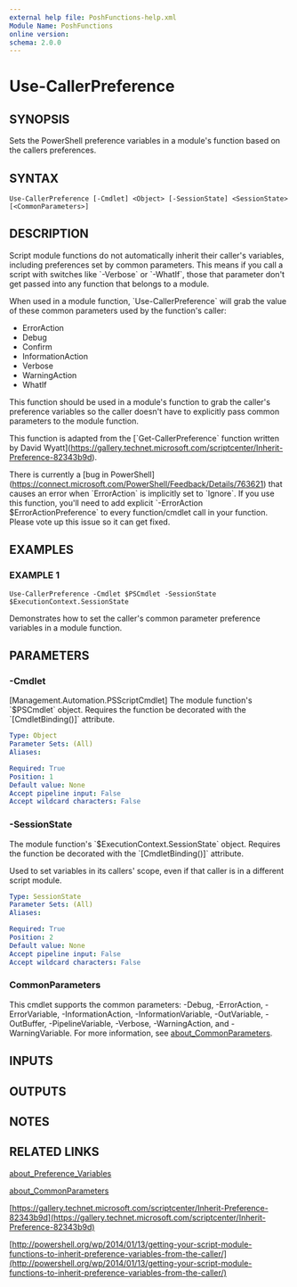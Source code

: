 ```yaml
---
external help file: PoshFunctions-help.xml
Module Name: PoshFunctions
online version:
schema: 2.0.0
---
```


# Use-CallerPreference

## SYNOPSIS
Sets the PowerShell preference variables in a module's function based on the callers preferences.

## SYNTAX

```
Use-CallerPreference [-Cmdlet] <Object> [-SessionState] <SessionState> [<CommonParameters>]
```

## DESCRIPTION
Script module functions do not automatically inherit their caller's variables, including preferences set by common parameters.
This means if you call a script with switches like \`-Verbose\` or \`-WhatIf\`, those that parameter don't get passed into any function that belongs to a module.

When used in a module function, \`Use-CallerPreference\` will grab the value of these common parameters used by the function's caller:

 * ErrorAction
 * Debug
 * Confirm
 * InformationAction
 * Verbose
 * WarningAction
 * WhatIf

This function should be used in a module's function to grab the caller's preference variables so the caller doesn't have to explicitly pass common parameters to the module function.

This function is adapted from the \[\`Get-CallerPreference\` function written by David Wyatt\](https://gallery.technet.microsoft.com/scriptcenter/Inherit-Preference-82343b9d).

There is currently a \[bug in PowerShell\](https://connect.microsoft.com/PowerShell/Feedback/Details/763621) that causes an error when \`ErrorAction\` is implicitly set to \`Ignore\`.
If you use this function, you'll need to add explicit \`-ErrorAction $ErrorActionPreference\` to every function/cmdlet call in your function.
Please vote up this issue so it can get fixed.

## EXAMPLES

### EXAMPLE 1
```
Use-CallerPreference -Cmdlet $PSCmdlet -SessionState $ExecutionContext.SessionState
```

Demonstrates how to set the caller's common parameter preference variables in a module function.

## PARAMETERS

### -Cmdlet
\[Management.Automation.PSScriptCmdlet\]
 The module function's \`$PSCmdlet\` object.
Requires the function be decorated with the \`\[CmdletBinding()\]\` attribute.

```yaml
Type: Object
Parameter Sets: (All)
Aliases:

Required: True
Position: 1
Default value: None
Accept pipeline input: False
Accept wildcard characters: False
```

### -SessionState
The module function's \`$ExecutionContext.SessionState\` object.
Requires the function be decorated with the \`\[CmdletBinding()\]\` attribute.

Used to set variables in its callers' scope, even if that caller is in a different script module.

```yaml
Type: SessionState
Parameter Sets: (All)
Aliases:

Required: True
Position: 2
Default value: None
Accept pipeline input: False
Accept wildcard characters: False
```

### CommonParameters
This cmdlet supports the common parameters: -Debug, -ErrorAction, -ErrorVariable, -InformationAction, -InformationVariable, -OutVariable, -OutBuffer, -PipelineVariable, -Verbose, -WarningAction, and -WarningVariable. For more information, see [about_CommonParameters](http://go.microsoft.com/fwlink/?LinkID=113216).

## INPUTS

## OUTPUTS

## NOTES

## RELATED LINKS

[about_Preference_Variables]()

[about_CommonParameters]()

[https://gallery.technet.microsoft.com/scriptcenter/Inherit-Preference-82343b9d](https://gallery.technet.microsoft.com/scriptcenter/Inherit-Preference-82343b9d)

[http://powershell.org/wp/2014/01/13/getting-your-script-module-functions-to-inherit-preference-variables-from-the-caller/](http://powershell.org/wp/2014/01/13/getting-your-script-module-functions-to-inherit-preference-variables-from-the-caller/)

